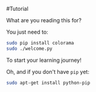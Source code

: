 #Tutorial

What are you reading this for?

You just need to:

```bash
sudo pip install colorama
sudo ./welcome.py
```

To start your learning journey!

Oh, and if you don't have `pip` yet:

```bash
sudo apt-get install python-pip
```
